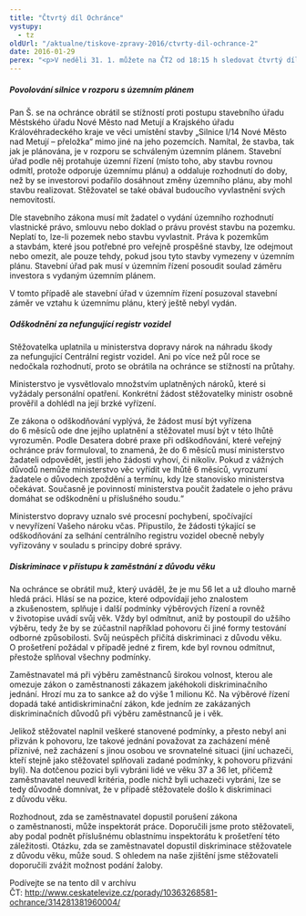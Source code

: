 ```yaml
---
title: "Čtvrtý díl Ochránce"
vystupy:
  - tz
oldUrl: "/aktualne/tiskove-zpravy-2016/ctvrty-dil-ochrance-2"
date: 2016-01-29
perex: "<p>V neděli 31. 1. můžete na ČT2 od 18:15 h sledovat čtvrtý díl pořadu Ochránce. Věnovat se bude případům plánované silnice přes soukromé pozemky, průtahům při odškodňování za nefungující registr vozidel a problémům diskriminace lidí starších 50 let ze strany zaměstnavatelů. Reprízy tohoto dílu vysílá ČT2 následující čtvrtek v 18:55 a v pátek ve 14:10 h.</p>"
---
```


<!-- imported from the old website -->

<h5>Povolování silnice v rozporu s územním plánem</h5> <p>Pan Š. se na ochránce obrátil se stížností proti postupu stavebního úřadu Městského úřadu Nové Město nad Metují a Krajského úřadu Královéhradeckého kraje ve věci umístění stavby „Silnice I/14 Nové Město nad Metují – přeložka“ mimo jiné na jeho pozemcích. Namítal, že stavba, tak jak je plánována, je v rozporu se schváleným územním plánem. Stavební úřad podle něj protahuje územní řízení (místo toho, aby stavbu rovnou odmítl, protože odporuje územnímu plánu) a oddaluje rozhodnutí do doby, než by se investorovi podařilo dosáhnout změny územního plánu, aby mohl stavbu realizovat. Stěžovatel se také obával budoucího vyvlastnění svých nemovitostí.</p> <p>Dle stavebního zákona musí mít žadatel o vydání územního rozhodnutí vlastnické právo, smlouvu nebo doklad o právu provést stavbu na pozemku. Neplatí to, lze-li pozemek nebo stavbu vyvlastnit. Práva k pozemkům a stavbám, které jsou potřebné pro veřejně prospěšné stavby, lze odejmout nebo omezit, ale pouze tehdy, pokud jsou tyto stavby vymezeny v územním plánu. Stavební úřad pak musí v územním řízení posoudit soulad záměru investora s vydaným územním plánem.</p> <p>V tomto případě ale stavební úřad v územním řízení posuzoval stavební záměr ve vztahu k územnímu plánu, který ještě nebyl vydán.</p> <h5>Odškodnění za nefungující registr vozidel</h5> <p>Stěžovatelka uplatnila u ministerstva dopravy nárok na náhradu škody za nefungující Centrální registr vozidel. Ani po více než půl roce se nedočkala rozhodnutí, proto se obrátila na ochránce se stížností na průtahy.</p> <p>Ministerstvo je vysvětlovalo množstvím uplatněných nároků, které si vyžádaly personální opatření. Konkrétní žádost stěžovatelky ministr osobně prověřil a dohlédl na její brzké vyřízení. </p> <p>Ze zákona o odškodňování vyplývá, že žádost musí být vyřízena do 6 měsíců ode dne jejího uplatnění a stěžovatel musí být v této lhůtě vyrozuměn. Podle Desatera dobré praxe při odškodňování, které veřejný ochránce práv formuloval, to znamená, že do 6 měsíců musí ministerstvo žadateli odpovědět, jestli jeho žádosti vyhoví, či nikoliv. Pokud z vážných důvodů nemůže ministerstvo věc vyřídit ve lhůtě 6 měsíců, vyrozumí žadatele o důvodech zpoždění a termínu, kdy lze stanovisko ministerstva očekávat. Současně je povinností ministerstva poučit žadatele o jeho právu domáhat se odškodnění u příslušného soudu.“ </p> <p>Ministerstvo dopravy uznalo své procesní pochybení, spočívající v nevyřízení Vašeho nároku včas. Připustilo, že žádosti týkající se odškodňování za selhání centrálního registru vozidel obecně nebyly vyřizovány v souladu s principy dobré správy.</p> <h5>Diskriminace v přístupu k zaměstnání z důvodu věku</h5> <p>Na ochránce se obrátil muž, který uváděl, že je mu 56 let a už dlouho marně hledá práci. Hlásí se na pozice, které odpovídají jeho znalostem a zkušenostem, splňuje i další podmínky výběrových řízení a rovněž v životopise uvádí svůj věk. Vždy byl odmítnut, aniž by postoupil do užšího výběru, tedy že by se zúčastnil například pohovoru či jiné formy testování odborné způsobilosti. Svůj neúspěch přičítá diskriminaci z důvodu věku. O prošetření požádal v případě jedné z firem, kde byl rovnou odmítnut, přestože splňoval všechny podmínky.</p> <p>Zaměstnavatel má při výběru zaměstnanců širokou volnost, kterou ale omezuje zákon o zaměstnanosti zákazem jakéhokoli diskriminačního jednání. Hrozí mu za to sankce až do výše 1 milionu Kč. Na výběrové řízení dopadá také antidiskriminační zákon, kde jedním ze zakázaných diskriminačních důvodů při výběru zaměstnanců je i věk.</p> <p>Jelikož stěžovatel naplnil veškeré stanovené podmínky, a přesto nebyl ani přizván k pohovoru, lze takové jednání považovat za zacházení méně příznivé, než zacházení s jinou osobou ve srovnatelné situaci (jiní uchazeči, kteří stejně jako stěžovatel splňovali zadané podmínky, k pohovoru přizváni byli). Na dotčenou pozici byli vybráni lidé ve věku 37 a 36 let, přičemž zaměstnavatel neuvedl kritéria, podle nichž byli uchazeči vybráni, lze se tedy důvodně domnívat, že v případě stěžovatele došlo k diskriminaci z důvodu věku.</p><p> Rozhodnout, zda se zaměstnavatel dopustil porušení zákona o zaměstnanosti, může inspektorát práce. Doporučili jsme proto stěžovateli, aby podal podnět příslušnému oblastnímu inspektorátu k prošetření této záležitosti. Otázku, zda se zaměstnavatel dopustil diskriminace stěžovatele z důvodu věku, může soud. S ohledem na naše zjištění jsme stěžovateli doporučili zvážit možnost podání žaloby.</p><p>Podívejte se na tento díl v archívu ČT: <a title="Otevření do nového okna" href="http://www.ceskatelevize.cz/porady/10363268581-ochrance/314281381960004/" target="_blank">http://www.ceskatelevize.cz/porady/10363268581-ochrance/314281381960004/</a> </p><p></p>

